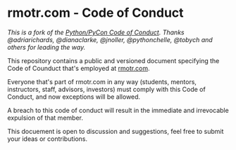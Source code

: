 # rmotr.com - Code of Conduct

_This is a fork of the [Python/PyCon Code of Conduct](https://github.com/python/pycon-code-of-conduct). Thanks @adriarichards, @dianaclarke, @jnoller, @pythonchelle, @tobych and others for leading the way._

This repository contains a public and versioned document specifying the Code of Counduct that's employed at [rmotr.com](https://rmotr.com).

Everyone that's part of rmotr.com in any way (students, mentors, instructors, staff, advisors, investors) must comply with this Code of Conduct, and now exceptions will be allowed.

A breach to this code of conduct will result in the immediate and irrevocable expulsion of that member.

This docuement is open to discussion and suggestions, feel free to submit your ideas or contributions.
